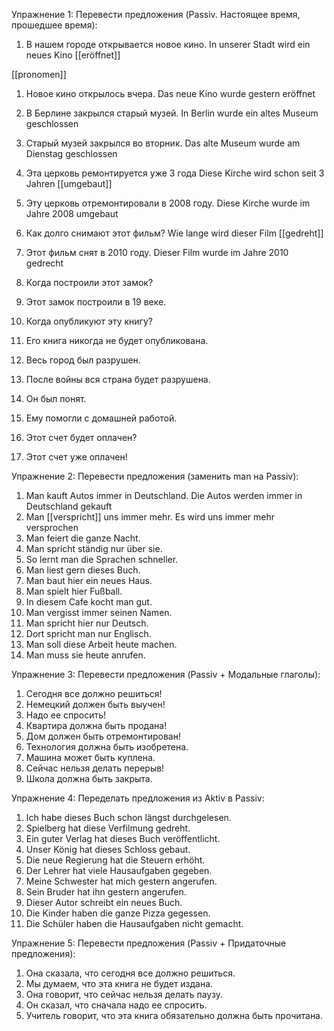 Упражнение 1: Перевести предложения (Passiv. Настоящее время, прошедшее время):

1. В нашем городе открывается новое кино.
In unserer Stadt wird ein neues Kino [[eröffnet]] 

[[pronomen]]

1. Новое кино открылось вчера.
Das neue Kino wurde gestern eröffnet 

1. В Берлине закрылся старый музей.
In Berlin wurde ein altes Museum geschlossen 

1. Старый музей закрылся во вторник.
Das alte Museum wurde am Dienstag geschlossen 
1. Эта церковь ремонтируется уже 3 года
Diese Kirche wird schon seit 3 Jahren [[umgebaut]] 

1. Эту церковь отремонтировали в 2008 году.
Diese Kirche wurde im Jahre 2008 umgebaut

1. Как долго снимают этот фильм?
Wie lange wird dieser Film [[gedreht]]

1. Этот фильм снят в 2010 году.
Dieser Film wurde im Jahre 2010 gedrecht
1. Когда построили этот замок?
2. Этот замок построили в 19 веке.
3. Когда опубликуют эту книгу?
4. Его книга никогда не будет опубликована.
5. Весь город был разрушен.
6. После войны вся страна будет разрушена.
7. Он был понят.
8. Ему помогли с домашней работой.
9. Этот счет будет оплачен?
10. Этот счет уже оплачен!

Упражнение 2: Перевести предложения (заменить man на Passiv):

1. Man kauft Autos immer in Deutschland.
Die Autos werden immer in Deutschland gekauft 
1. Man [[verspricht]] uns immer mehr.
Es wird uns immer mehr versprochen 
1. Man feiert die ganze Nacht.
2. Man spricht ständig nur über sie.
3. So lernt man die Sprachen schneller.
4. Man liest gern dieses Buch.
5. Man baut hier ein neues Haus.
6. Man spielt hier Fußball.
7. In diesem Cafe kocht man gut.
8. Man vergisst immer seinen Namen.
9. Man spricht hier nur Deutsch.
10. Dort spricht man nur Englisch.
11. Man soll diese Arbeit heute machen.
12. Man muss sie heute anrufen.

Упражнение 3: Перевести предложения (Passiv + Модальные глаголы):

1. Сегодня все должно решиться!
2. Немецкий должен быть выучен!
3. Надо ее спросить!
4. Квартира должна быть продана!
5. Дом должен быть отремонтирован!
6. Технология должна быть изобретена.
7. Машина может быть куплена.
8. Сейчас нельзя делать перерыв!
9. Школа должна быть закрыта.

Упражнение 4: Переделать предложения из Aktiv в Passiv:

1. Ich habe dieses Buch schon längst durchgelesen.
2. Spielberg hat diese Verfilmung gedreht.
3. Ein guter Verlag hat dieses Buch veröffentlicht.
4. Unser König hat dieses Schloss gebaut.
5. Die neue Regierung hat die Steuern erhöht.
6. Der Lehrer hat viele Hausaufgaben gegeben.
7. Meine Schwester hat mich gestern angerufen.
8. Sein Bruder hat ihn gestern angerufen.
9. Dieser Autor schreibt ein neues Buch.
10. Die Kinder haben die ganze Pizza gegessen.
11. Die Schüler haben die Hausaufgaben nicht gemacht.

Упражнение 5: Перевести предложения (Passiv + Придаточные предложения):

1. Она сказала, что сегодня все должно решиться.
2. Мы думаем, что эта книга не будет издана.
3. Она говорит, что сейчас нельзя делать паузу.
4. Он сказал, что сначала надо ее спросить.
5. Учитель говорит, что эта книга обязательно должна быть прочитана.